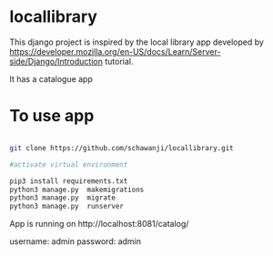 # locallibrary

This django project is inspired by the local library app developed by https://developer.mozilla.org/en-US/docs/Learn/Server-side/Django/Introduction tutorial.

It has a catalogue app


# To use app 

```bash

git clone https://github.com/schawanji/locallibrary.git

#activate virtual environment

pip3 install requirements.txt
python3 manage.py  makemigrations
python3 manage.py  migrate
python3 manage.py  runserver
```
App is running on http://localhost:8081/catalog/ 

username: admin
password: admin

